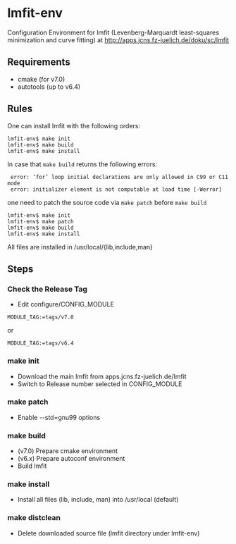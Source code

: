 lmfit-env
======
Configuration Environment for lmfit (Levenberg-Marquardt least-squares minimization and curve fitting) at http://apps.jcns.fz-juelich.de/doku/sc/lmfit


## Requirements
* cmake (for v7.0)
* autotools (up to v6.4)

## Rules

One can install lmfit with the following orders:

```
lmfit-env$ make init
lmfit-env$ make build
lmfit-env$ make install
```

In case that ```make build``` returns the following errors:
```
 error: ‘for’ loop initial declarations are only allowed in C99 or C11 mode
 error: initializer element is not computable at load time [-Werror]
 ```
one need to patch the source code via ```make patch``` before ```make build```

```
lmfit-env$ make init
lmfit-env$ make patch
lmfit-env$ make build
lmfit-env$ make install
```


All files are installed in /usr/local/{lib,include,man}


## Steps

### Check the Release Tag

* Edit configure/CONFIG_MODULE
```
MODULE_TAG:=tags/v7.0
```
or
```
MODULE_TAG:=tags/v6.4
```

### make init
* Download the main lmfit from apps.jcns.fz-juelich.de/lmfit
* Switch to Release number selected in CONFIG_MODULE

### make patch
* Enable --std=gnu99 options

### make build

* (v7.0) Prepare cmake environment
* (v6.x) Prepare autoconf environment
* Build lmfit

### make install
* Install all files (lib, include, man) into /usr/local (default)

### make distclean
* Delete downloaded source file (lmfit directory under lmfit-env)

